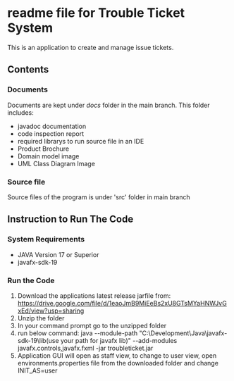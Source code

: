 # readme file for Trouble Ticket System
This is an application to create and manage issue tickets.
## Contents
### Documents
Documents are kept under *docs* folder in the main branch. This folder includes:
* javadoc documentation
* code inspection report
* required librarys to run source file in an IDE
* Product Brochure
* Domain model image
* UML Class Diagram Image
### Source file
Source files of the program is under 'src' folder in main branch

## Instruction to Run The Code

### System Requirements
* JAVA Version 17 or Superior
* javafx-sdk-19

### Run the Code
1. Download the applications latest release jarfile from:
    https://drive.google.com/file/d/1eaoJmB9MiEeBs2xU8GTsMYaHNWJvGxEd/view?usp=sharing
2. Unzip the folder
3. In your command prompt go to the unzipped folder 
4. run below command:
    java --module-path "C:\Development\Java\javafx-sdk-19\lib(use your path for javafx lib)" --add-modules javafx.controls,javafx.fxml -jar troubleticket.jar
5. Application GUI will open as staff view, to change to user view, open environments.properties file from the downloaded folder and change INIT_AS=user













